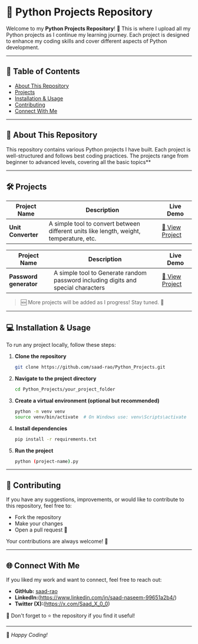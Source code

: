 # 🐍 Python Projects Repository

Welcome to my **Python Projects Repository**! 🚀 This is where I upload all my Python projects as I continue my learning journey. Each project is designed to enhance my coding skills and cover different aspects of Python development.

---

## 📌 Table of Contents
- [About This Repository](#about-this-repository)
- [Projects](https://share.streamlit.io/user/saad-rao)
- [Installation & Usage](#installation--usage)
- [Contributing](#contributing)
- [Connect With Me](https://www.linkedin.com/in/saad-naseem-99651a2b4/)

---

## 📜 About This Repository
This repository contains various Python projects I have built. Each project is well-structured and follows best coding practices. The projects range from beginner to advanced levels, covering all the basic topics**

---

## 🛠️ Projects

| Project Name | Description | Live Demo |
|-------------|------------|-----------|
| **Unit Converter** | A simple tool to convert between different units like length, weight, temperature, etc. | [🔗 View Project](https://unit-converter-by-dev-saad.streamlit.app/) |

| Project Name | Description | Live Demo |
|-------------|------------|-----------|
| **Password generator** | A simple tool to Generate random password including digits and special characters | [🔗 View Project](https://password-generator-by-dev-saad.streamlit.app/) |
<!-- 
| **Web Scraper** | A Python-based web scraper that extracts data from websites. | [🔗 View Project](https://your-deployed-link.com) |
| **To-Do App** | A task management app built using Python and Streamlit. | [🔗 View Project](https://your-deployed-link.com) | -->

> 🆕 More projects will be added as I progress! Stay tuned. 🎯

---

## 💻 Installation & Usage

To run any project locally, follow these steps:

1. **Clone the repository**
   ```sh
   git clone https://github.com/saad-rao/Python_Projects.git
   ```
2. **Navigate to the project directory**
   ```sh
   cd Python_Projects/your_project_folder
   ```
3. **Create a virtual environment (optional but recommended)**
   ```sh
   python -m venv venv
   source venv/bin/activate  # On Windows use: venv\Scripts\activate
   ```
4. **Install dependencies**
   ```sh
   pip install -r requirements.txt
   ```
5. **Run the project**
   ```sh
   python (project-name).py
   ```

---

## 🤝 Contributing
If you have any suggestions, improvements, or would like to contribute to this repository, feel free to:
- Fork the repository
- Make your changes
- Open a pull request 🚀

Your contributions are always welcome! 🙌

---

## 🌐 Connect With Me
If you liked my work and want to connect, feel free to reach out:

- **GitHub:** [saad-rao](https://github.com/saad-rao)
- **LinkedIn:**(https://www.linkedin.com/in/saad-naseem-99651a2b4/)
- **Twitter (X):**(https://x.com/Saad_X_0_0)

📢 Don't forget to ⭐ the repository if you find it useful!

---

🚀 _Happy Coding!_
